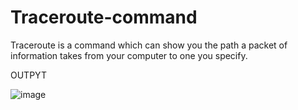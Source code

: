 # Traceroute-command
Traceroute is a command which can show you the path a packet of information takes from your computer to one you specify.

OUTPYT

![image](https://user-images.githubusercontent.com/70971734/151659282-b8ef71f2-884b-40a0-b22e-45b9d50dc5ed.png)
